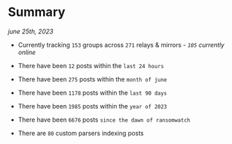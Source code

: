 
# Summary
_june 25th, 2023_

- Currently tracking `153` groups across `271` relays & mirrors - _`105` currently online_

- There have been `12` posts within the `last 24 hours`

- There have been `275` posts within the `month of june`

- There have been `1178` posts within the `last 90 days`

- There have been `1985` posts within the `year of 2023`

- There have been `6676` posts `since the dawn of ransomwatch`

- There are `80` custom parsers indexing posts
